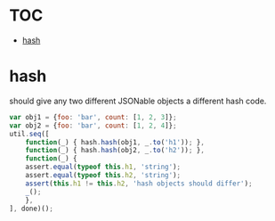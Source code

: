 # TOC
   - [hash](#hash)
<a name=""></a>
 
<a name="hash"></a>
# hash
should give any two different JSONable objects a different hash code.

```js
var obj1 = {foo: 'bar', count: [1, 2, 3]};
var obj2 = {foo: 'bar', count: [1, 2, 4]};
util.seq([
    function(_) { hash.hash(obj1, _.to('h1')); },
    function(_) { hash.hash(obj2, _.to('h2')); },
    function(_) {
	assert.equal(typeof this.h1, 'string');
	assert.equal(typeof this.h2, 'string');
	assert(this.h1 != this.h2, 'hash objects should differ');
	_();
    },
], done)();
```


